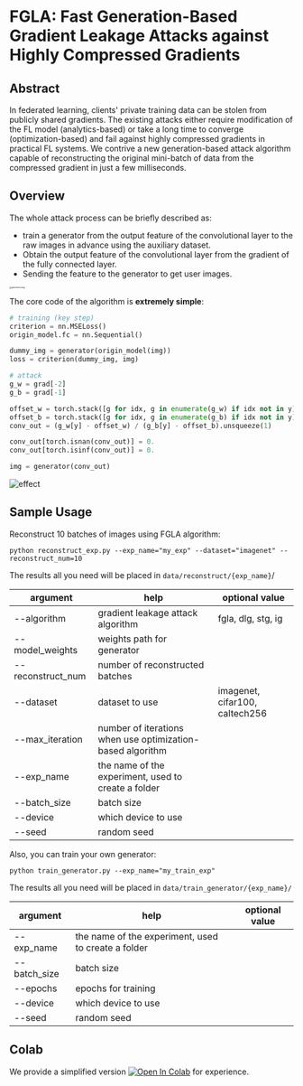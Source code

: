 # FGLA: Fast Generation-Based Gradient Leakage Attacks against Highly Compressed Gradients



## Abstract

In federated learning, clients' private training data can be stolen from publicly shared gradients. The existing attacks either require modification of the FL model (analytics-based) or take a long time to converge (optimization-based) and fail against highly compressed gradients in practical FL systems. We contrive a new generation-based attack algorithm capable of reconstructing the original mini-batch of data from the compressed gradient in just a few milliseconds. 



## Overview

The whole attack process can be briefly described as:

- train a generator from the output feature of the convolutional layer to the raw images in advance using the auxiliary dataset.
- Obtain the output feature of the convolutional layer from the gradient of the fully connected layer.
- Sending the feature to the generator to get user images.

<img src="https://github.com/xuedongyun/FGLA/blob/master/images/generator.png?raw=true" alt="generator.png" style="zoom: 25%;" />

The core code of the algorithm is **extremely simple**:

```python
# training (key step)
criterion = nn.MSELoss()
origin_model.fc = nn.Sequential() 

dummy_img = generator(origin_model(img))
loss = criterion(dummy_img, img)
```

```python
# attack
g_w = grad[-2]
g_b = grad[-1]

offset_w = torch.stack([g for idx, g in enumerate(g_w) if idx not in y], dim=0).mean(dim=0) * (bz - 1) / bz
offset_b = torch.stack([g for idx, g in enumerate(g_b) if idx not in y], dim=0).mean() * (bz - 1) / bz
conv_out = (g_w[y] - offset_w) / (g_b[y] - offset_b).unsqueeze(1)

conv_out[torch.isnan(conv_out)] = 0.
conv_out[torch.isinf(conv_out)] = 0.

img = generator(conv_out)
```

![effect](https://github.com/xuedongyun/FGLA/blob/master/images/effect.png?raw=true)



## Sample Usage

Reconstruct 10 batches of images using FGLA algorithm:

```shell
python reconstruct_exp.py --exp_name="my_exp" --dataset="imagenet" --reconstruct_num=10
```

The results all you need will be placed in ```data/reconstruct/{exp_name}```/

| argument          | help                                                       | optional value                 |
| ----------------- |------------------------------------------------------------| ------------------------------ |
| --algorithm       | gradient leakage attack algorithm                          | fgla, dlg, stg, ig             |
| --model_weights   | weights path for generator                                 |                                |
| --reconstruct_num | number of reconstructed batches                            |                                |
| --dataset         | dataset to use                                             | imagenet, cifar100, caltech256 |
| --max_iteration   | number of iterations when use optimization-based algorithm |                                |
| --exp_name        | the name of the experiment, used to create a folder        |                                |
| --batch_size      | batch size                                                 |                                |
| --device          | which device to use                                        |                                |
| --seed            | random seed                                                |                                |



Also, you can train your own generator:

```shell
python train_generator.py --exp_name="my_train_exp"
```

The results all you need will be placed in ```data/train_generator/{exp_name}/```

| argument     | help                                                | optional value |
| ------------ | --------------------------------------------------- | -------------- |
| --exp_name   | the name of the experiment, used to create a folder |                |
| --batch_size | batch size                                          |                |
| --epochs     | epochs for training                                 |                |
| --device     | which device to use                                 |                |
| --seed       | random seed                                         |                |



## Colab

<p align="left">We provide a simplified version
    <a href="https://colab.research.google.com/drive/1c7On5cO0tlZGgLafgAqqxE1NV0vAZDcV?usp=sharing" target="_parent">
        <img src="https://camo.githubusercontent.com/52feade06f2fecbf006889a904d221e6a730c194/68747470733a2f2f636f6c61622e72657365617263682e676f6f676c652e636f6d2f6173736574732f636f6c61622d62616467652e737667" alt="Open In Colab" data-canonical-src="https://colab.research.google.com/assets/colab-badge.svg"></a>
     for experience.
</p>
